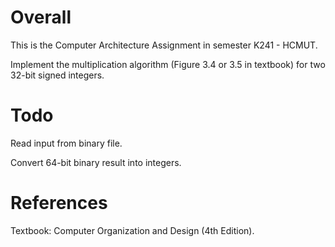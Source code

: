# Overall

This is the Computer Architecture Assignment in semester K241 - HCMUT.

Implement the multiplication algorithm (Figure 3.4 or 3.5 in textbook) for two 32-bit signed integers.

# Todo

Read input from binary file.

Convert 64-bit binary result into integers.

# References

Textbook: Computer Organization and Design (4th Edition).
